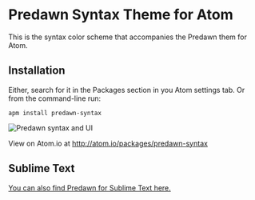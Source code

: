 # Predawn Syntax Theme for Atom

This is the syntax color scheme that accompanies the Predawn them for Atom.

## Installation

Either, search for it in the Packages section in you Atom settings tab. Or from the command-line run:

```
apm install predawn-syntax
```

![Predawn syntax and UI](https://raw.githubusercontent.com/jamiewilson/predawn-syntax/master/predawn-atom.png)

View on Atom.io at http://atom.io/packages/predawn-syntax

## Sublime Text
[You can also find Predawn for Sublime Text here.](https://github.com/jamiewilson/predawn)
